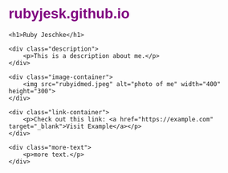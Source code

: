 # rubyjesk.github.io
<!DOCTYPE html>
<html lang="en">
<head>
    <meta charset="UTF-8">
    <meta name="viewport" content="width=device-width, initial-scale=1.0">
    <title>Ruby Jeschke</title>
    <style>
        body {
            font-family: Arial, sans-serif;
            margin: 20px;
        }
        h1 {
            color: purple;
        }
        .description {
            margin: 20px 0;
        }
        .image-container {
            margin: 20px 0;
        }
        .link-container {
            margin: 20px 0;
        }
        .more-text {
            margin: 20px 0;
        }
    </style>
</head>
<body>

    <h1>Ruby Jeschke</h1>

    <div class="description">
        <p>This is a description about me.</p>
    </div>

    <div class="image-container">
        <img src="rubyidmed.jpeg" alt="photo of me" width="400" height="300">
    </div>

    <div class="link-container">
        <p>Check out this link: <a href="https://example.com" target="_blank">Visit Example</a></p>
    </div>

    <div class="more-text">
        <p>more text.</p>
    </div>

</body>
</html>